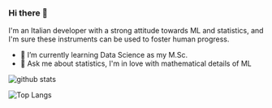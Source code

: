 ### Hi there 👋

I'm an Italian developer with a strong attitude towards ML and statistics, and I'm sure these instruments can be used to foster human progress.

- 🌱 I’m currently learning Data Science as my M.Sc.
- 💬 Ask me about statistics, I'm in love with mathematical details of ML

![github stats](https://github-readme-stats.vercel.app/api?username=fodark&show_icons=true)


![Top Langs](https://github-readme-stats.vercel.app/api/top-langs/?username=fodark)

<!--
**Fodark/fodark** is a ✨ _special_ ✨ repository because its `README.md` (this file) appears on your GitHub profile.

Here are some ideas to get you started:

- 🔭 I’m currently working on ...

- 👯 I’m looking to collaborate on ...
- 🤔 I’m looking for help with ...

- 📫 How to reach me: ...
- 😄 Pronouns: ...

-->
